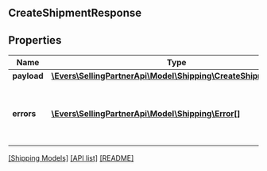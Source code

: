 ## CreateShipmentResponse

## Properties

Name | Type | Description | Notes
------------ | ------------- | ------------- | -------------
**payload** | [**\Evers\SellingPartnerApi\Model\Shipping\CreateShipmentResult**](CreateShipmentResult.md) |  | [optional]
**errors** | [**\Evers\SellingPartnerApi\Model\Shipping\Error[]**](Error.md) | A list of error responses returned when a request is unsuccessful. | [optional]

[[Shipping Models]](../) [[API list]](../../Api) [[README]](../../../README.md)
